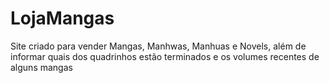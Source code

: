 # LojaMangas
Site criado para vender Mangas, Manhwas, Manhuas e Novels, além de informar quais dos quadrinhos estão terminados e os volumes recentes de alguns mangas
